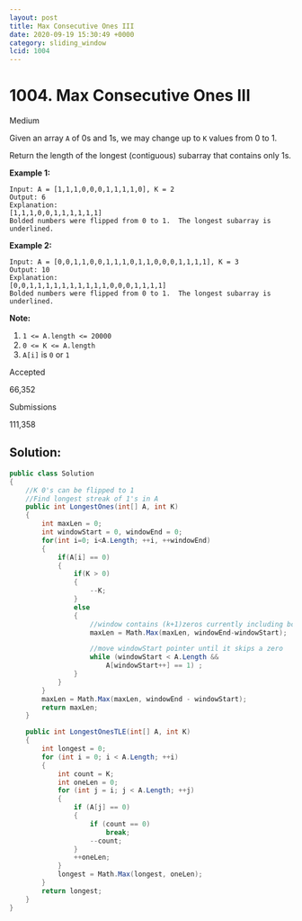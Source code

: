 ```yaml
---
layout: post
title: Max Consecutive Ones III
date: 2020-09-19 15:30:49 +0000
category: sliding_window
lcid: 1004
---
```


# 1004. Max Consecutive Ones III

Medium

Given an array `A` of 0s and 1s, we may change up to `K` values from 0 to 1.

Return the length of the longest (contiguous) subarray that contains only 1s. 

 

**Example 1:**

```
Input: A = [1,1,1,0,0,0,1,1,1,1,0], K = 2
Output: 6
Explanation: 
[1,1,1,0,0,1,1,1,1,1,1]
Bolded numbers were flipped from 0 to 1.  The longest subarray is underlined.
```

**Example 2:**

```
Input: A = [0,0,1,1,0,0,1,1,1,0,1,1,0,0,0,1,1,1,1], K = 3
Output: 10
Explanation: 
[0,0,1,1,1,1,1,1,1,1,1,1,0,0,0,1,1,1,1]
Bolded numbers were flipped from 0 to 1.  The longest subarray is underlined.
```

 

**Note:**

1. `1 <= A.length <= 20000`
2. `0 <= K <= A.length`
3. `A[i]` is `0` or `1` 

Accepted

66,352

Submissions

111,358

## Solution:

```c#
public class Solution
{
	//K 0's can be flipped to 1
	//Find longest streak of 1's in A
	public int LongestOnes(int[] A, int K)
	{
		int maxLen = 0;
		int windowStart = 0, windowEnd = 0;
		for(int i=0; i<A.Length; ++i, ++windowEnd)
		{
			if(A[i] == 0)
			{
				if(K > 0)
				{
					--K;
				}
				else
				{
					//window contains (k+1)zeros currently including both windowStart and windowEnd
					maxLen = Math.Max(maxLen, windowEnd-windowStart);

					//move windowStart pointer until it skips a zero
					while (windowStart < A.Length && 
						A[windowStart++] == 1) ;
				}
			}
		}
		maxLen = Math.Max(maxLen, windowEnd - windowStart);
		return maxLen;
	}

	public int LongestOnesTLE(int[] A, int K)
	{
		int longest = 0;
		for (int i = 0; i < A.Length; ++i)
		{
			int count = K;
			int oneLen = 0;
			for (int j = i; j < A.Length; ++j)
			{
				if (A[j] == 0)
				{
					if (count == 0)
						break;
					--count;
				}
				++oneLen;
			}
			longest = Math.Max(longest, oneLen);
		}
		return longest;
	}
}
```